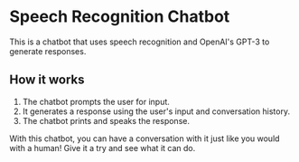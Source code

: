 # Speech Recognition Chatbot

This is a chatbot that uses speech recognition and OpenAI's GPT-3 to generate responses.

## How it works

1. The chatbot prompts the user for input.
2. It generates a response using the user's input and conversation history.
3. The chatbot prints and speaks the response.

With this chatbot, you can have a conversation with it just like you would with a human!  Give it a try and see what it can do.
